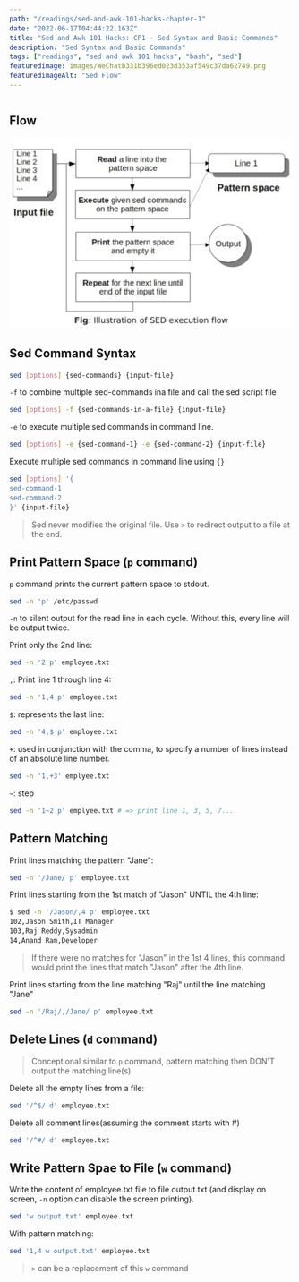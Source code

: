 ```yaml
---
path: "/readings/sed-and-awk-101-hacks-chapter-1"
date: "2022-06-17T04:44:22.163Z"
title: "Sed and Awk 101 Hacks: CP1 - Sed Syntax and Basic Commands"
description: "Sed Syntax and Basic Commands"
tags: ["readings", "sed and awk 101 hacks", "bash", "sed"]
featuredimage: images/WeChatb331b396ed023d353af549c37da62749.png
featuredimageAlt: "Sed Flow"
---
```


```toc
```

## Flow
![sed flow](images/WeChatb331b396ed023d353af549c37da62749.png)

## Sed Command Syntax
```bash
sed [options] {sed-commands} {input-file}
```

`-f` to combine multiple sed-commands ina file and call the sed script file
```bash
sed [options] -f {sed-commands-in-a-file} {input-file}
```

`-e` to execute multiple sed commands in command line.
```bash
sed [options] -e {sed-command-1} -e {sed-command-2} {input-file}
```

Execute multiple sed commands in command line using `{}`
```bash
sed [options] '{
sed-command-1
sed-command-2
}' {input-file}
```

> Sed never modifies the original file. Use `>` to redirect output to a file at the end.

## Print Pattern Space (`p` command)
`p` command prints the current pattern space to stdout.
```bash
sed -n 'p' /etc/passwd
```
`-n` to silent output for the read line in each cycle. Without this, every line will be output twice.

Print only the 2nd line:
```bash
sed -n '2 p' employee.txt
```

`,`: Print line 1 through line 4:
```bash
sed -n '1,4 p' employee.txt
```

`$`: represents the last line:
```bash
sed -n '4,$ p' employee.txt
```

`+`: used in conjunction with the comma, to specify a number of lines instead of an absolute line number.
```bash
sed -n '1,+3' emplyee.txt
```

`~`: step
```bash
sed -n '1~2 p' emplyee.txt # => print line 1, 3, 5, 7...
```

## Pattern Matching
Print lines matching the pattern "Jane":
```bash
sed -n '/Jane/ p' employee.txt
```

Print lines starting from the 1st match of "Jason" UNTIL the 4th line:
```bash
$ sed -n '/Jason/,4 p' employee.txt
102,Jason Smith,IT Manager
103,Raj Reddy,Sysadmin
14,Anand Ram,Developer
```
> If there were no matches for "Jason" in the 1st 4 lines, this command would print the lines that match "Jason" after the 4th line.

Print lines starting from the line matching "Raj" until the line matching "Jane"
```bash
sed -n '/Raj/,/Jane/ p' employee.txt
```

## Delete Lines (`d` command)
> Conceptional similar to `p` command, pattern matching then DON'T output the matching line(s)

Delete all the empty lines from a file:
```bash
sed '/^$/ d' employee.txt
```

Delete all comment lines(assuming the comment starts with #)
```bash
sed '/^#/ d' employee.txt
```

## Write Pattern Spae to File (`w` command)
Write the content of employee.txt file to file output.txt (and display on screen, `-n` option can disable the screen printing).
```bash
sed 'w output.txt' employee.txt
```

With pattern matching:
```bash
sed '1,4 w output.txt' employee.txt
```

> `>` can be a replacement of this `w` command
